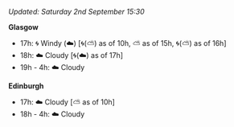 *Updated: Saturday 2nd September 15:30*

**Glasgow**

* 17h: :cyclone: Windy (:cloud:) [:cyclone:(:partly_sunny:) as of 10h, :partly_sunny: as of 15h, :cyclone:(:partly_sunny:) as of 16h]
* 18h: :cloud: Cloudy [:cyclone:(:cloud:) as of 17h]
* 19h - 4h: :cloud: Cloudy

**Edinburgh**

* 17h: :cloud: Cloudy [:partly_sunny: as of 10h]
* 18h - 4h: :cloud: Cloudy
